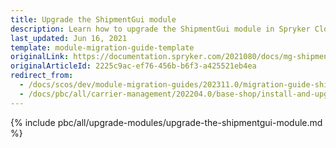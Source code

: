 ```yaml
---
title: Upgrade the ShipmentGui module
description: Learn how to upgrade the ShipmentGui module in Spryker Cloud Commerce OS to enhance the shipment management interface
last_updated: Jun 16, 2021
template: module-migration-guide-template
originalLink: https://documentation.spryker.com/2021080/docs/mg-shipment-gui
originalArticleId: 2225c9ac-ef76-456b-b6f3-a425521eb4ea
redirect_from:
  - /docs/scos/dev/module-migration-guides/202311.0/migration-guide-shipmentgui.html
  - /docs/pbc/all/carrier-management/202204.0/base-shop/install-and-upgrade/upgrade-modules/upgrade-the-shipmentgui-module.html
---
```


{% include pbc/all/upgrade-modules/upgrade-the-shipmentgui-module.md %} <!-- To edit, see /_includes/pbc/all/upgrade-modules/upgrade-the-shipmentgui-module.md -->
